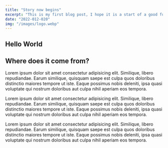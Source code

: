 ```yaml
---
title: "Story now begins"
excerpt: "This is my first blog post, I hope it is a start of a good future."
date: "2022-012-020"
img: "/images/logo.webp"
---
```


## Hello World

## Where does it come from?

Lorem ipsum dolor sit amet consectetur adipisicing elit. Similique, libero repudiandae. Earum similique, quisquam saepe est culpa quos doloribus distinctio maiores tempore ut iste. Eaque possimus nobis deleniti, ipsa quasi voluptate qui nostrum doloribus aut culpa nihil aperiam eos tempora.

Lorem ipsum dolor sit amet consectetur adipisicing elit. Similique, libero repudiandae. Earum similique, quisquam saepe est culpa quos doloribus distinctio maiores tempore ut iste. Eaque possimus nobis deleniti, ipsa quasi voluptate qui nostrum doloribus aut culpa nihil aperiam eos tempora.

Lorem ipsum dolor sit amet consectetur adipisicing elit. Similique, libero repudiandae. Earum similique, quisquam saepe est culpa quos doloribus distinctio maiores tempore ut iste. Eaque possimus nobis deleniti, ipsa quasi voluptate qui nostrum doloribus aut culpa nihil aperiam eos tempora.
